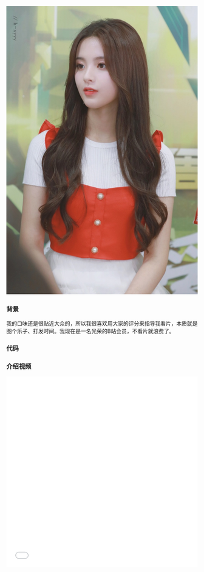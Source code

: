 ![](https://raw.githubusercontent.com/Wizna/play/master/0063ywOIgy1fvbgz0szqaj32kx3vaqvb.jpg)

### 背景

我的口味还是很贴近大众的，所以我很喜欢用大家的评分来指导我看片，本质就是图个乐子、打发时间。我现在是一名光荣的B站会员，不看片就浪费了。

### 代码

<script src="https://gist.github.com/40sjg34si/26ee9fa6541966e72dd953c2aa9ce30b.js"></script>

### 介绍视频

<iframe src="//player.bilibili.com/player.html?aid=840849847&bvid=BV1o54y1D78d&cid=193757979&page=1" scrolling="no" border="0" frameborder="no" framespacing="0" allowfullscreen="true"  width="100%" height="500px"> </iframe>
